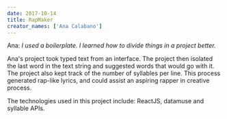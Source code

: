 ```yaml
---
date: 2017-10-14
title: RapMaker
creator_names: ['Ana Calabano']
---
```


Ana: *I used a boilerplate.  I learned how to divide things in a project better.*

Ana's project took typed text from an interface. The project then isolated the last word in the text string and suggested words that would go with it. The project also kept track of the number of syllables per line. This process generated rap-like lyrics, and could assist an aspiring rapper in creative process. 

The technologies used in this project include:
ReactJS, datamuse and syllable APIs.
